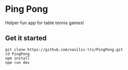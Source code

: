 # Ping Pong

Helper fun app for table tennis games!

## Get it started

```
git clone https://github.com/vasilis-lts/PingPong.git
cd PingPong
npm install
npm run dev
```
